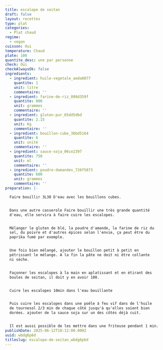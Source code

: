 ```yaml
---
title: escalope de seitan
draft: false
layout: recettes
type: plat
categories:
  - Plat chaud
regime:
  - vegan
cuisson: Oui
temperature: Chaud
plate: 100
quantite_desc: une par personne
check: Oui
checkAlwaysOk: false
ingredients:
  - ingredient: huile-vegetale_aeda0877
    quantite: 1
    unit: litre
    commentaire: ''
  - ingredient: farine-de-riz_098d359f
    quantite: 800
    unit: grammes
    commentaire: ''
  - ingredient: gluten-pur_65dd5dbd
    quantite: 2.15
    unit: Kg
    commentaire: ''
  - ingredient: bouillon-cube_36bd5164
    quantite: 6
    unit: unité
    commentaire: ''
  - ingredient: sauce-soja_06ce2397
    quantite: 750
    unit: ml
    commentaire: ''
  - ingredient: poudre-damandes_726f5873
    quantite: 600
    unit: grammes
    commentaire: ''
preparation: |-

  Faire bouillir 3L30 D'eau avec les bouillons cubes.


  Dans une autre casserole Faire bouillir une très grande quantité
  d'eau, elle servira à faire cuire les escalopes.


  Mélanger le gluten de blé, la poudre d'amande, la farine de riz du
  sel, du poivre et d'autres épices selon l'envie, ça peut être du
  paprika fumé par exemple.


  Une fois bien mélangé, ajouter le bouillon petit à petit en
  pétrissant le mélange. A la fin la pâte ne doit ni être collante
  ni sèche.


  Façonner les escalopes à la main en aplatissant et en étirant des
  boules de seitan, il doit y en avoir 100.


  Cuire les escalopes 10min dans l'eau bouillante


  Puis cuire les escalopes dans une poêle à feu vif dans de l'huile
  de tournesol 2/3 min de chaque côté jusqu'à qu'elles soient bien
  dorées. ajouter de la sauce soja sur un des côtés déjà cuit.


  Il est aussi possible de les mettre dans une friteuse pendant 1 min.
publishDate: 2025-06-12T10:12:00.000Z
uuid: wbdg6p6d
titleslug: escalope-de-seitan_wbdg6p6d
---
```

